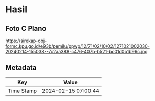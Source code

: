 # Hasil

## Foto C Plano

https://sirekap-obj-formc.kpu.go.id/e93b/pemilu/ppwp/12/71/02/10/02/1271021002030-20240214-155038--7c2aa388-c476-407b-b521-bc01d0b1b96c.jpg


## Metadata

| Key        | Value               |
| ---------- | ------------------- |
| Time Stamp | 2024-02-15 07:00:44 |



